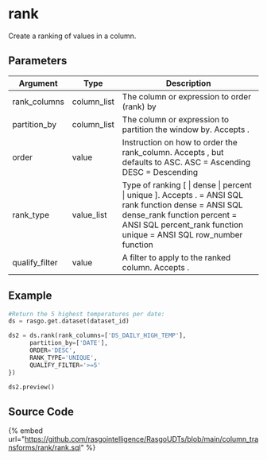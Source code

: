 

# rank

Create a ranking of values in a column.


## Parameters

|    Argument    |    Type     |                                                                                                        Description                                                                                                        |
| -------------- | ----------- | ------------------------------------------------------------------------------------------------------------------------------------------------------------------------------------------------------------------------- |
| rank_columns   | column_list | The column or expression to order (rank) by                                                                                                                                                                               |
| partition_by   | column_list | The column or expression to partition the window by. Accepts <None>.                                                                                                                                                      |
| order          | value       | Instruction on how to order the rank_column. Accepts <None>, but defaults to ASC. ASC = Ascending DESC = Descending                                                                                                       |
| rank_type      | value_list  | Type of ranking [<None> \| dense \| percent \| unique ]. Accepts <None>. <None> = ANSI SQL rank function dense = ANSI SQL dense_rank function percent = ANSI SQL percent_rank function unique = ANSI SQL row_number function |
| qualify_filter | value       | A filter to apply to the ranked column. Accepts <None>.                                                                                                                                                                   |


## Example

```python
#Return the 5 highest temperatures per date:
ds = rasgo.get.dataset(dataset_id)

ds2 = ds.rank(rank_columns=['DS_DAILY_HIGH_TEMP'],
      partition_by=['DATE'],
      ORDER='DESC',
      RANK_TYPE='UNIQUE',
      QUALIFY_FILTER='>=5'
})

ds2.preview()

```

## Source Code

{% embed url="https://github.com/rasgointelligence/RasgoUDTs/blob/main/column_transforms/rank/rank.sql" %}

